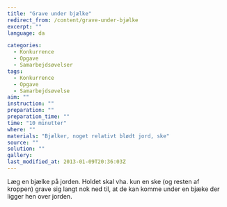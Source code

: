 ```yaml
---
title: "Grave under bjælke"
redirect_from: /content/grave-under-bjælke
excerpt: ""
language: da

categories:
  - Konkurrence
  - Opgave
  - Samarbejdsøvelser
tags:
  - Konkurrence
  - Opgave
  - Samarbejdsøvelse
aim: ""
instruction: ""
preparation: ""
preparation_time: ""
time: "10 minutter"
where: ""
materials: "Bjælker, noget relativt blødt jord, ske"
source: ""
solution: ""
gallery:
last_modified_at: 2013-01-09T20:36:03Z
---
```

Læg en bjælke på jorden. Holdet skal vha. kun en ske (og resten af kroppen) grave sig langt nok ned til, at de kan komme under en bjæke der ligger hen over jorden.
